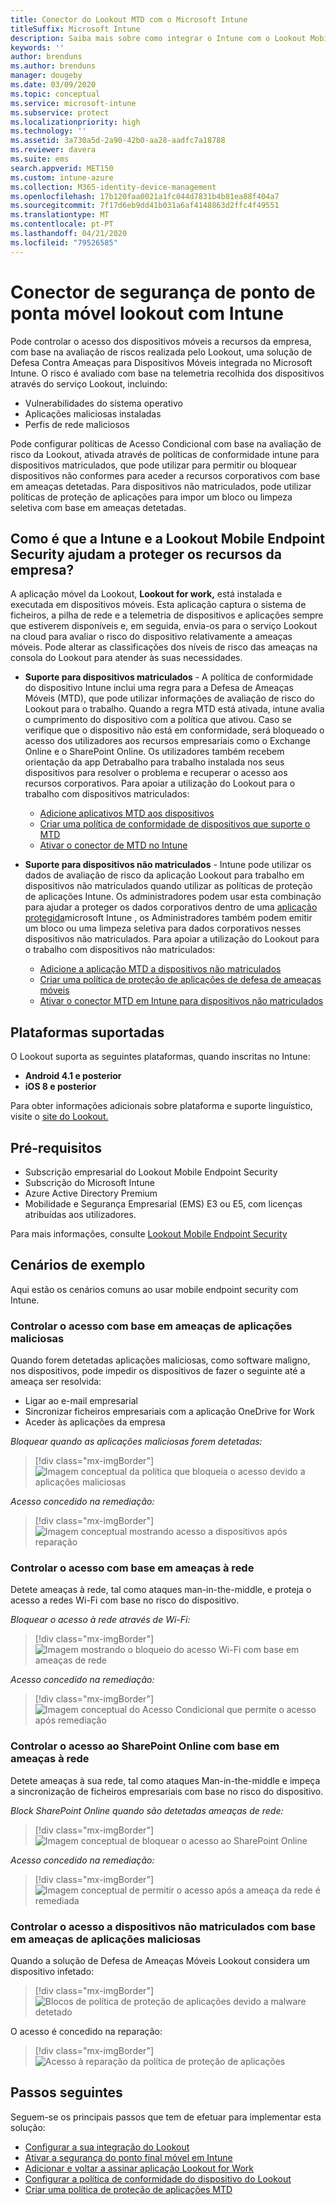 ```yaml
---
title: Conector do Lookout MTD com o Microsoft Intune
titleSuffix: Microsoft Intune
description: Saiba mais sobre como integrar o Intune com o Lookout Mobile Threat Defense (Defesa Contra Ameaças para Dispositivos Móveis) para controlar o acesso de dispositivos móveis aos seus recursos empresariais.
keywords: ''
author: brenduns
ms.author: brenduns
manager: dougeby
ms.date: 03/09/2020
ms.topic: conceptual
ms.service: microsoft-intune
ms.subservice: protect
ms.localizationpriority: high
ms.technology: ''
ms.assetid: 3a730a5d-2a90-42b0-aa28-aadfc7a18788
ms.reviewer: davera
ms.suite: ems
search.appverid: MET150
ms.custom: intune-azure
ms.collection: M365-identity-device-management
ms.openlocfilehash: 17b120faa0021a1fc044d7831b4b81ea88f404a7
ms.sourcegitcommit: 7f17d6eb9dd41b031a6af4148863d2ffc4f49551
ms.translationtype: MT
ms.contentlocale: pt-PT
ms.lasthandoff: 04/21/2020
ms.locfileid: "79526585"
---
```

# <a name="lookout-mobile-endpoint-security-connector-with-intune"></a>Conector de segurança de ponto de ponta móvel lookout com Intune

Pode controlar o acesso dos dispositivos móveis a recursos da empresa, com base na avaliação de riscos realizada pelo Lookout, uma solução de Defesa Contra Ameaças para Dispositivos Móveis integrada no Microsoft Intune. O risco é avaliado com base na telemetria recolhida dos dispositivos através do serviço Lookout, incluindo:
- Vulnerabilidades do sistema operativo
- Aplicações maliciosas instaladas
- Perfis de rede maliciosos

Pode configurar políticas de Acesso Condicional com base na avaliação de risco da Lookout, ativada através de políticas de conformidade intune para dispositivos matriculados, que pode utilizar para permitir ou bloquear dispositivos não conformes para aceder a recursos corporativos com base em ameaças detetadas. Para dispositivos não matriculados, pode utilizar políticas de proteção de aplicações para impor um bloco ou limpeza seletiva com base em ameaças detetadas.

## <a name="how-do-intune-and-lookout-mobile-endpoint-security-help-protect-company-resources"></a>Como é que a Intune e a Lookout Mobile Endpoint Security ajudam a proteger os recursos da empresa?

A aplicação móvel da Lookout, **Lookout for work,** está instalada e executada em dispositivos móveis. Esta aplicação captura o sistema de ficheiros, a pilha de rede e a telemetria de dispositivos e aplicações sempre que estiverem disponíveis e, em seguida, envia-os para o serviço Lookout na cloud para avaliar o risco do dispositivo relativamente a ameaças móveis. Pode alterar as classificações dos níveis de risco das ameaças na consola do Lookout para atender às suas necessidades.

- **Suporte para dispositivos matriculados** - A política de conformidade do dispositivo Intune inclui uma regra para a Defesa de Ameaças Móveis (MTD), que pode utilizar informações de avaliação de risco do Lookout para o trabalho. Quando a regra MTD está ativada, intune avalia o cumprimento do dispositivo com a política que ativou. Caso se verifique que o dispositivo não está em conformidade, será bloqueado o acesso dos utilizadores aos recursos empresariais como o Exchange Online e o SharePoint Online. Os utilizadores também recebem orientação da app Detrabalho para trabalho instalada nos seus dispositivos para resolver o problema e recuperar o acesso aos recursos corporativos. Para apoiar a utilização do Lookout para o trabalho com dispositivos matriculados:
  - [Adicione aplicativos MTD aos dispositivos](../protect/mtd-apps-ios-app-configuration-policy-add-assign.md)
  - [Criar uma política de conformidade de dispositivos que suporte o MTD](../protect/mtd-device-compliance-policy-create.md)
  - [Ativar o conector de MTD no Intune](../protect/mtd-connector-enable.md)

- **Suporte para dispositivos não matriculados** - Intune pode utilizar os dados de avaliação de risco da aplicação Lookout para trabalho em dispositivos não matriculados quando utilizar as políticas de proteção de aplicações Intune. Os administradores podem usar esta combinação para ajudar a proteger os dados corporativos dentro de uma [aplicação protegida](../apps/apps-supported-intune-apps.md)microsoft Intune , os Administradores também podem emitir um bloco ou uma limpeza seletiva para dados corporativos nesses dispositivos não matriculados. Para apoiar a utilização do Lookout para o trabalho com dispositivos não matriculados:
  - [Adicione a aplicação MTD a dispositivos não matriculados](../protect/mtd-add-apps-unenrolled-devices.md)
  - [Criar uma política de proteção de aplicações de defesa de ameaças móveis](../protect/mtd-app-protection-policy.md)
  - [Ativar o conector MTD em Intune para dispositivos não matriculados](../protect/mtd-enable-unenrolled-devices.md)

## <a name="supported-platforms"></a>Plataformas suportadas

O Lookout suporta as seguintes plataformas, quando inscritas no Intune:

- **Android 4.1 e posterior**  
- **iOS 8 e posterior**  

Para obter informações adicionais sobre plataforma e suporte linguístico, visite o [site do Lookout.](https://personal.support.lookout.com/hc/articles/114094140253)  

## <a name="prerequisites"></a>Pré-requisitos

- Subscrição empresarial do Lookout Mobile Endpoint Security  
- Subscrição do Microsoft Intune
- Azure Active Directory Premium
- Mobilidade e Segurança Empresarial (EMS) E3 ou E5, com licenças atribuídas aos utilizadores.  

Para mais informações, consulte [Lookout Mobile Endpoint Security](https://www.lookout.com/products/mobile-endpoint-security)

## <a name="sample-scenarios"></a>Cenários de exemplo

Aqui estão os cenários comuns ao usar mobile endpoint security com Intune.

### <a name="control-access-based-on-threats-from-malicious-apps"></a>Controlar o acesso com base em ameaças de aplicações maliciosas

Quando forem detetadas aplicações maliciosas, como software maligno, nos dispositivos, pode impedir os dispositivos de fazer o seguinte até a ameaça ser resolvida:

- Ligar ao e-mail empresarial
- Sincronizar ficheiros empresariais com a aplicação OneDrive for Work
- Aceder às aplicações da empresa

*Bloquear quando as aplicações maliciosas forem detetadas:*

> [!div class="mx-imgBorder"]
> ![Imagem conceptual da política que bloqueia o acesso devido a aplicações maliciosas](./media/lookout-mobile-threat-defense-connector/malicious-apps-blocked.png)

*Acesso concedido na remediação:*

> [!div class="mx-imgBorder"]
> ![Imagem conceptual mostrando acesso a dispositivos após reparação](./media/lookout-mobile-threat-defense-connector/malicious-apps-unblocked.png)

### <a name="control-access-based-on-threat-to-network"></a>Controlar o acesso com base em ameaças à rede

Detete ameaças à rede, tal como ataques man-in-the-middle, e proteja o acesso a redes Wi-Fi com base no risco do dispositivo.

*Bloquear o acesso à rede através de Wi-Fi:*

> [!div class="mx-imgBorder"]
> ![Imagem mostrando o bloqueio do acesso Wi-Fi com base em ameaças de rede](./media/lookout-mobile-threat-defense-connector/network-wifi-blocked.png)

*Acesso concedido na remediação:*

> [!div class="mx-imgBorder"]
> ![Imagem conceptual do Acesso Condicional que permite o acesso após remediação](./media/lookout-mobile-threat-defense-connector/network-wifi-unblocked.png)

### <a name="control-access-to-sharepoint-online-based-on-threat-to-network"></a>Controlar o acesso ao SharePoint Online com base em ameaças à rede

Detete ameaças à sua rede, tal como ataques Man-in-the-middle e impeça a sincronização de ficheiros empresariais com base no risco do dispositivo.

*Block SharePoint Online quando são detetadas ameaças de rede:*

> [!div class="mx-imgBorder"]
> ![Imagem conceptual de bloquear o acesso ao SharePoint Online](./media/lookout-mobile-threat-defense-connector/network-spo-blocked.png)

*Acesso concedido na remediação:*

> [!div class="mx-imgBorder"]
> ![Imagem conceptual de permitir o acesso após a ameaça da rede é remediada](./media/lookout-mobile-threat-defense-connector/network-spo-unblocked.png)

### <a name="control-access-on-unenrolled-devices-based-on-threats-from-malicious-apps"></a>Controlar o acesso a dispositivos não matriculados com base em ameaças de aplicações maliciosas

Quando a solução de Defesa de Ameaças Móveis Lookout considera um dispositivo infetado:
> [!div class="mx-imgBorder"]
> ![Blocos de política de proteção de aplicações devido a malware detetado](./media/lookout-mobile-threat-defense-connector/lookout-app-policy-block.png)

O acesso é concedido na reparação:

> [!div class="mx-imgBorder"]
> ![Acesso à reparação da política de proteção de aplicações](./media/lookout-mobile-threat-defense-connector/lookout-app-policy-remediated.png)

## <a name="next-steps"></a>Passos seguintes

Seguem-se os principais passos que tem de efetuar para implementar esta solução:

- [Configurar a sua integração do Lookout](lookout-mtd-connector-integration.md)
- [Ativar a segurança do ponto final móvel em Intune](mtd-connector-enable.md)
- [Adicionar e voltar a assinar aplicação Lookout for Work](mtd-apps-ios-app-configuration-policy-add-assign.md)
- [Configurar a política de conformidade do dispositivo do Lookout](mtd-device-compliance-policy-create.md)
- [Criar uma política de proteção de aplicações MTD](mtd-app-protection-policy.md)
